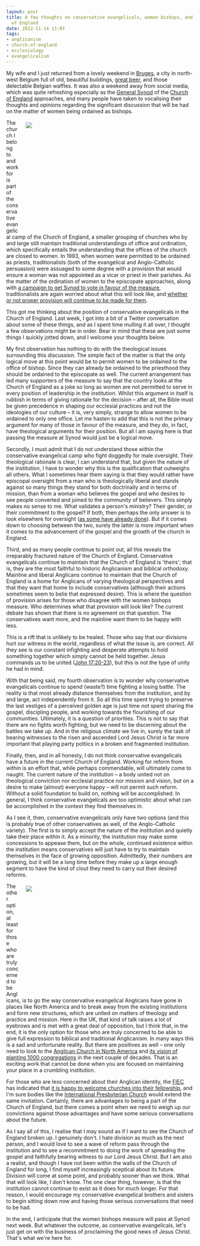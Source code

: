 ```yaml
---
layout: post
title: A few thoughts on conservative evangelicals, women bishops, and the Church
  of England
date: 2012-11-14 11:07
tags:
- anglicanism
- church-of-england
- ecclesiology
- evangelicalism
---
```

<p>My wife and I just returned from a lovely weekend in <a href="http://en.wikipedia.org/wiki/Bruges" target="_blank">Bruges</a>, a city in north-west Belgium full of old, beautiful buildings, <a href="http://www.halvemaan.be/index.php?id=15&amp;L=2" target="_blank">great beer</a>, and those delectable Belgian waffles. It was also a weekend away from social media, which was quite refreshing especially as the <a href="http://www.churchofengland.org/about-us/structure/general-synod/agendas-and-papers/november-2012-group-of-sessions.aspx" target="_blank">General Synod</a> of the <a href="http://www.churchofengland.org" target="_blank">Church of England</a> approaches, and many people have taken to vocalising their thoughts and opinions regarding the significant discussion that will be had on the matter of women being ordained as bishops.</p>
<div style="float: right; margin: 7px 1px 0px 20px; width: 450px; height: 296px;"><img src="https://dl.dropbox.com/u/3897986/Jake%20Blog%20Images/general-synod-church-of-england.jpg" /></div>
<p>The church I belong to and work for is part of the conservative evangelical camp of the Church of England, a smaller grouping of churches who by and large still maintain traditional understandings of office and ordination, which specifically entails the understanding that the offices of the church are closed to women. In 1993, when women were permitted to be ordained as priests, traditionalists (both of the evangelical and Anglo-Catholic persuasion) were assuaged to some degree with a provision that would ensure a woman was not appointed as a vicar or priest in their parishes. As the matter of the ordination of women to the episcopate approaches, along with <a href="http://yes2womenbishops.blogspot.co.uk/" target="_blank">a campaign to get Synod to vote in favour of the measure</a>, traditionalists are again worried about what this will look like, and <a href="http://together4ward.wordpress.com/" target="_blank">whether or not proper provision will continue to be made for them</a>.</p>
<p>This got me thinking about the position of conservative evangelicals in the Church of England. Last week, I got into a bit of a Twitter conversation about some of these things, and as I spent time mulling it all over, I thought a few observations might be in order. Bear in mind that these are just some things I quickly jotted down, and I welcome your thoughts below.</p>
<p>My first observation has nothing to do with the theological issues surrounding this discussion. The simple fact of the matter is that the only logical move at this point would be to permit women to be ordained to the office of bishop. Since they can already be ordained to the priesthood they should be ordained to the episcopate as well. The current arrangement has led many supporters of the measure to say that the country looks at the Church of England as a joke so long as women are not permitted to serve in every position of leadership in the institution. Whilst this argument in itself is rubbish in terms of giving rationale for the decision &ndash; after all, the Bible must be given precedence in shaping our ecclesial practices and not the ideologies of our culture &ndash; it is, very simply, strange to allow women to be ordained to only one office. Let me hasten to add that this is not the primary argument for many of those in favour of the measure, and they do, in fact, have theological arguments for their position. But all I am saying here is that passing the measure at Synod would just be a logical move.</p>
<p>Secondly, I must admit that I do not understand those within the conservative evangelical camp who fight doggedly for male oversight. Their theological rationale is clear, I can understand that, but given the nature of the institution, I have to wonder why this is the qualification that outweighs all others. What I sometimes hear them saying is that they would rather have episcopal oversight from a man who is theologically liberal and stands against so many things they stand for both doctrinally and in terms of mission, than from a woman who believes the gospel and who desires to see people converted and joined to the community of believers. This simply makes no sense to me. What validates a person's ministry? Their gender, or their commitment to the gospel? If both, then perhaps the only answer is to look elsewhere for oversight (<a href="http://www.co-mission.org.uk/Groups/175156/Co_Mission/ABOUT_US/A_M_I/A_M_I.aspx" target="_blank">as some have already done</a>). But if it comes down to choosing between the two, surely the latter is more important when it comes to the advancement of the gospel and the growth of the church in England.</p>
<p>Third, and as many people continue to point out, all this reveals the irreparably fractured nature of the Church of England. Conservative evangelicals continue to maintain that the Church of England is 'theirs'; that is, they are the most faithful to historic Anglicanism and biblical orthodoxy. Mainline and liberal Anglicans continue to maintain that the Church of England is a home for Anglicans of varying theological perspectives and that they want that home to include conservatives (although their actions sometimes seem to belie that expressed desire). This is where the question of provision arises for those who disagree with the women bishops measure. Who determines what that provision will look like? The current debate has shown that there is no agreement on that question. The conservatives want more, and the mainline want them to be happy with less.</p>
<p>This is a rift that is unlikely to be healed. Those who say that our divisions hurt our witness in the world, regardless of what the issue is, are correct. All they see is our constant infighting and desperate attempts to hold something together which simply cannot be held together. Jesus commands us to be united (<a href="http://www.biblegateway.com/passage/?search=john%2017.20-23&amp;version=NIV1984" target="_blank">John 17:20-23</a>), but this is not the type of unity he had in mind.</p>
<p>With that being said, my fourth observation is to wonder why conservative evangelicals continue to spend (waste?) time fighting a losing battle. The reality is that most already distance  themselves from the institution, and by and large, act independently  from it. So all this time spent trying to preserve the last vestiges of a perceived golden age is just time <em>not</em> spent sharing the gospel, discipling people, and working towards the flourishing of our communities. Ultimately, it is a question of priorities. This is not to say that there are no fights worth fighting, but we need to be discerning about the battles we take up. And in the religious climate we live in, surely the task of bearing witnesses to the risen and ascended Lord Jesus Christ is far more important that playing party poltiics in a broken and fragmented institution.</p>
<p>Finally, then, and in all honesty, I do not think conservative evangelicals have a future in the current Church of England. Working for reform from within is an effort that, while perhaps commendable, will ultimately come to naught. The current nature of the institution &ndash; a body united not on theological conviction nor ecclesial practice nor mission and vision, but on a desire to make (almost) everyone happy &ndash; will not permit such reform. Without a solid foundation to build on, nothing will be accomplished. In general, I think conservative evangelicals are too optimistic about what can be accomplished in the context they find themselves in.</p>
<p>As I see it, then, conservative evangelicals only have two options (and this is probably true of other conservatives as well, of the Anglo-Catholic variety). The first is to simply accept the nature of the institution and quietly take their place within it. As a minority, the institution may make some concessions to appease them, but on the whole, continued existence within the institution means conservatives will just have to try to maintain themselves in the face of growing opposition. Admittedly, their numbers are growing, but it will be a long time before they make up a large enough segment to have the kind of clout they need to carry out their desired reforms.</p>
<div style="float: right; margin: 7px 1px 0px 20px; width: 450px; height: 298px;"><img src="https://dl.dropbox.com/u/3897986/Jake%20Blog%20Images/village%20church.jpg" /></div>
<p>The other option, at least for those who are truly concerned to be Anglicans, is to go the way conservative evangelical Anglicans have gone in places like North America and to break away from the existing institutions and form new structures, which are united on matters of theology and practice and mission. Here in the UK, that kind of talk raises a lot of eyebrows and is met with a great deal of opposition, but I think that, in the end, it is the only option for those who are truly concerned to be able to give full expression to biblical and traditional Anglicanism. In many ways this is a sad and unfortunate reality. But there are positives as well &ndash; one only need to look to the <a href="http://anglicanchurch.net" target="_blank">Anglican Church in North America</a> and <a href="http://anglican1000.org/" target="_blank">its vision of planting 1000 congregations</a> in the next couple of decades. That is an exciting work that cannot be done when you are focused on maintaining your place in a crumbling institution.</p>
<p>For those who are less concerned about their Anglican identity, the <a href="http://www.fiec.org.uk/" target="_blank">FIEC</a> has indicated that <a href="http://www.john-stevens.com/2012/11/answering-paul-levy-where-are-all.html" target="_blank">it is happy to welcome churches into their fellowship</a>, and I'm sure bodies like the <a href="http://www.ipc-ealing.co.uk/denomination.html" target="_blank">International Presbyterian Church</a> would extend the same invitation. Certainly, there are advantages to being a part of the Church of England, but there comes a point when we need to weigh up our convictions against those advantages and have some serious conversations about the future.</p>
<p>As I say all of this, I realise that I may sound as if I want to see the Church of England broken up. I genuinely don't. I hate division as much as the next person, and I would love to see a wave of reform pass through the institution and to see a recommitment to doing the work of spreading the gospel and faithfully bearing witness to our Lord Jesus Christ. But I am also a realist, and though I have not been within the walls of the Church of England for long, I find myself increasingly sceptical about its future. Division will come at some point, and probably sooner than we think. What that will look like, I don't know. The one clear thing, however, is that the institution cannot continue to exist as it does for much longer. For that reason, I would encourage my conservative evangelical brothers and sisters to begin sitting down now and having those serious conversations that need to be had.</p>

In the end, I anticipate that the women bishops measure will pass at Synod next week. But whatever the outcome, as conservative evangelicals, let's just get on with the business of proclaiming the good news of Jesus Christ. That's what we're here for.

